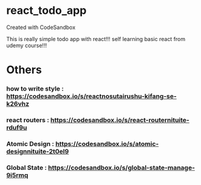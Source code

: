 # react_todo_app
Created with CodeSandbox

This is really simple todo app with react!!!
self learning basic react from udemy course!!!

# Others
### how to write style : https://codesandbox.io/s/reactnosutairushu-kifang-se-k26vhz
### react routers : https://codesandbox.io/s/react-routernituite-rduf9u
### Atomic Design : https://codesandbox.io/s/atomic-designnituite-2t0el9
### Global State : https://codesandbox.io/s/global-state-manage-9i5rmq
